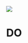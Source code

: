 <a href="https://www.juncture-digital.org"><img src="https://juncture-digital.github.io/juncture/static/images/ve-button.png"></a>
# DO
<param ve-config 
       title="Passionflower:Christian Curiosity, Exotic Vine, Tropical Fruit"
       author="Theo Detweiler, Willa Frank, Rose Kent"
       source-image="https://upload.wikimedia.org/wikipedia/commons/thumb/3/30/Passiflora_caerulea_%28makro_close-up%29.jpg/640px-Passiflora_caerulea_%28makro_close-up%29.jpg"
       banner="https://upload.wikimedia.org/wikipedia/commons/thumb/f/f6/Passiflora_01_ies.jpg/640px-Passiflora_01_ies.jpg">
